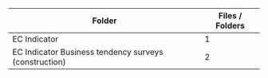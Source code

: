 | Folder                                                |   Files / Folders |
|-------------------------------------------------------|-------------------|
| EC Indicator                                          |                 1 |
| EC Indicator Business tendency surveys (construction) |                 2 |